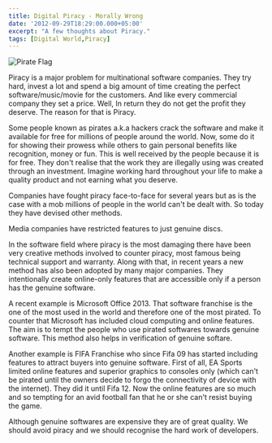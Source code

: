 ```yaml
---
title: Digital Piracy - Morally Wrong
date: '2012-09-29T18:29:00.000+05:00'
excerpt: "A few thoughts about Piracy."
tags: [Digital World,Piracy]
---
```


![Pirate Flag](https://1.bp.blogspot.com/-W9MyX5dIaKQ/VRu6Ob-RfNI/AAAAAAAAmSY/DqjesHFOn2Q/s1600/2012-09-250px-flag_of_edward_england-svg.png) 

Piracy is a major problem for multinational software companies. They try hard, 
invest a lot and spend a big amount of time creating the perfect 
software/music/movie for the customers. And like every commercial company they 
set a price. Well, In return they do not get the profit they deserve. The 
reason for that is Piracy.

Some people known as pirates a.k.a hackers crack the software and make it 
available for free for millions of people around the world. Now, some do it 
for showing their prowess while others to gain personal benefits like 
recognition, money or fun. This is well received by the people because it is 
for free. They don't realise that the work they are illegally using was 
created through an investment. Imagine working hard throughout your life to 
make a quality product and not earning what you deserve. 

Companies have fought piracy face-to-face for several years but as is the case 
with a mob millions of people in the world can't be dealt with. So today they 
have devised other methods. 

Media companies have restricted features to just genuine discs. 

In the software field where piracy is the most damaging there have been very 
creative methods involved to counter piracy, most famous being technical 
support and warranty. Along with that, in recent years a new method has also 
been adopted by many major companies. They intentionally create online-only 
features that are accessible only if a person has the genuine software. 

A recent example is Microsoft Office 2013. That software franchise is the one 
of the most used in the world and therefore one of the most pirated. To 
counter that Microsoft has included cloud computing and online features. The 
aim is to tempt the people who use pirated softwares towards genuine software. 
This method also helps in verification of genuine softare. 

Another example is FIFA Franchise who since Fifa 09 has started including 
features to attract buyers into genuine software. First of all, EA Sports 
limited online features and superior graphics to consoles only (which can't be 
pirated until the owners decide to forgo the connectivity of device with the 
internet). They did it until Fifa 12. Now the online features are so much and 
so tempting for an avid football fan that he or she can't resist buying the 
game. 

Although genuine softwares are expensive they are of great quality. We should 
avoid piracy and we should recognise the hard work of developers. 
